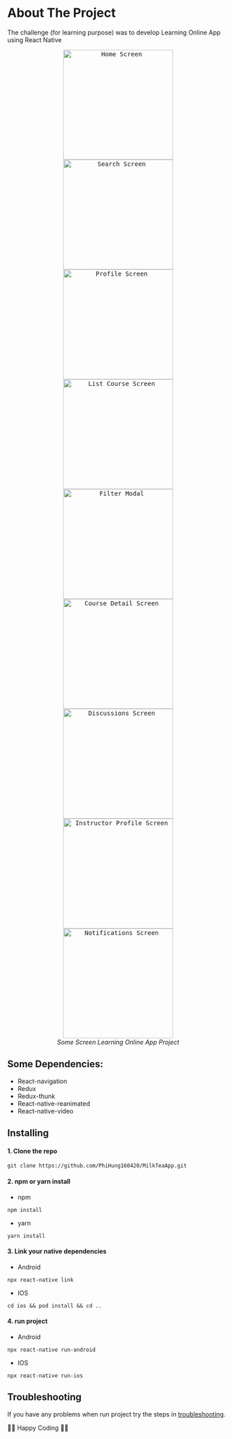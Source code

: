 # About The Project

The challenge (for learning purpose) was to develop Learning Online App using React Native

<p align="center" >
  <kbd>
    <img src="https://github.com/PhiHung160420/learning-online-app/blob/master/assets/screenshots/1.png" title="Home Screen" width="250">
  </kbd>
  <kbd>
    <img src="https://github.com/PhiHung160420/learning-online-app/blob/master/assets/screenshots/2.png" title="Search Screen" width="250">
  </kbd>
  <kbd>
    <img src="https://github.com/PhiHung160420/learning-online-app/blob/master/assets/screenshots/3.png" title="Profile Screen" width="250">
  </kbd>
  <kbd>
    <img src="https://github.com/PhiHung160420/learning-online-app/blob/master/assets/screenshots/4.png" title="List Course Screen" width="250">
  </kbd>
  <kbd>
    <img src="https://github.com/PhiHung160420/learning-online-app/blob/master/assets/screenshots/5.png" title="Filter Modal" width="250">
  </kbd>
   <kbd>
    <img src="https://github.com/PhiHung160420/learning-online-app/blob/master/assets/screenshots/6.png" title="Course Detail Screen" width="250">
  </kbd>
   <kbd>
    <img src="https://github.com/PhiHung160420/learning-online-app/blob/master/assets/screenshots/9.png" title="Discussions Screen" width="250">
  </kbd>
   <kbd>
    <img src="https://github.com/PhiHung160420/learning-online-app/blob/master/assets/screenshots/7.png" title="Instructor Profile Screen" width="250">
  </kbd>
   <kbd>
    <img src="https://github.com/PhiHung160420/learning-online-app/blob/master/assets/screenshots/10.png" title="Notifications Screen" width="250">
  </kbd>
  <br>
  <em>Some Screen Learning Online App Project</em>
</p>

## Some Dependencies:
- React-navigation
- Redux
- Redux-thunk
- React-native-reanimated
- React-native-video

## Installing

#### 1. Clone the repo

```
git clone https://github.com/PhiHung160420/MilkTeaApp.git
```

#### 2. npm or yarn install

- npm

```
npm install
```

- yarn

```
yarn install
```

#### 3. Link your native dependencies

- Android

```
npx react-native link
```

- IOS

```
cd ios && pod install && cd ..
```

#### 4. run project

- Android

```
npx react-native run-android
```

- IOS

```
npx react-native run-ios
```

## Troubleshooting

If you have any problems when run project try the steps in [troubleshooting](https://reactnative.dev/docs/environment-setup).

🤟🤟 Happy Coding 🤟🤟

